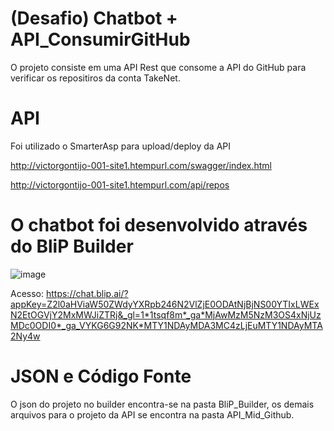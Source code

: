# (Desafio) Chatbot + API_ConsumirGitHub

O projeto consiste em uma API Rest que consome a API do GitHub para verificar os repositiros da conta TakeNet.

# API

Foi utilizado o SmarterAsp para upload/deploy da API

http://victorgontijo-001-site1.htempurl.com/swagger/index.html

http://victorgontijo-001-site1.htempurl.com/api/repos

# O chatbot foi desenvolvido através do BliP Builder

![image](https://user-images.githubusercontent.com/36079471/171258117-ab6a6fb3-f83b-43c7-a14d-5eabde1dcad1.png)

Acesso: https://chat.blip.ai/?appKey=Z2l0aHViaW50ZWdyYXRpb246N2VlZjE0ODAtNjBjNS00YTIxLWExN2EtOGVjY2MxMWJiZTRj&_gl=1*1tsqf8m*_ga*MjAwMzM5NzM3OS4xNjUzMDc0ODI0*_ga_VYKG6G92NK*MTY1NDAyMDA3MC4zLjEuMTY1NDAyMTA2Ny4w 

# JSON e Código Fonte

O json do projeto no builder encontra-se na pasta BliP_Builder, os demais arquivos para o projeto da API se encontra na pasta API_Mid_Github.


